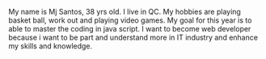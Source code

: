 My name is Mj Santos, 38 yrs old. I live in QC.
My hobbies are playing basket ball, work out and playing video games.
My goal for this year is to able to master the coding in java script.
I want to become web developer because i want to be part and understand more in IT industry and enhance my skills and knowledge.